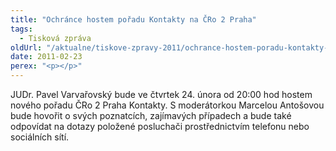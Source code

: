 ```yaml
---
title: "Ochránce hostem pořadu Kontakty na ČRo 2 Praha"
tags:
  - Tisková zpráva
oldUrl: "/aktualne/tiskove-zpravy-2011/ochrance-hostem-poradu-kontakty-na-cro-2-praha"
date: 2011-02-23
perex: "<p></p>"
---
```


<!-- imported from the old website -->

<p>JUDr. Pavel Varvařovský bude ve čtvrtek 24. února od 20:00 hod hostem nového pořadu ČRo 2 Praha Kontakty. S moderátorkou Marcelou Antošovou bude hovořit o svých poznatcích, zajímavých případech a bude také odpovídat na dotazy položené posluchači prostřednictvím telefonu nebo sociálních sítí.</p>
